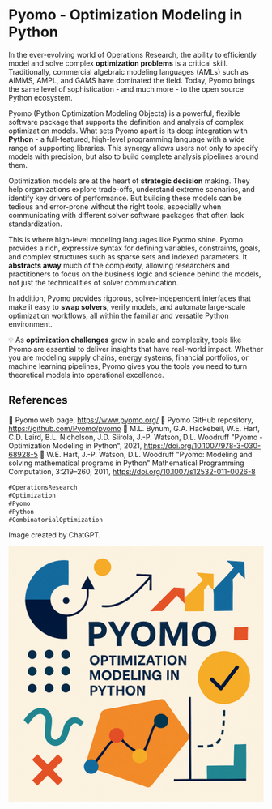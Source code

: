 # Pyomo - Optimization Modeling in Python

In the ever-evolving world of Operations Research, the ability to efficiently model and solve complex **optimization problems** is a critical skill. Traditionally, commercial algebraic modeling languages (AMLs) such as AIMMS, AMPL, and GAMS have dominated the field. Today, Pyomo brings the same level of sophistication - and much more - to the open source Python ecosystem.

Pyomo (Python Optimization Modeling Objects) is a powerful, flexible software package that supports the definition and analysis of complex optimization models. What sets Pyomo apart is its deep integration with **Python** - a full-featured, high-level programming language with a wide range of supporting libraries. This synergy allows users not only to specify models with precision, but also to build complete analysis pipelines around them.

Optimization models are at the heart of **strategic decision** making. They help organizations explore trade-offs, understand extreme scenarios, and identify key drivers of performance. But building these models can be tedious and error-prone without the right tools, especially when communicating with different solver software packages that often lack standardization.

This is where high-level modeling languages like Pyomo shine. Pyomo provides a rich, expressive syntax for defining variables, constraints, goals, and complex structures such as sparse sets and indexed parameters. It **abstracts away** much of the complexity, allowing researchers and practitioners to focus on the business logic and science behind the models, not just the technicalities of solver communication.

In addition, Pyomo provides rigorous, solver-independent interfaces that make it easy to **swap solvers**, verify models, and automate large-scale optimization workflows, all within the familiar and versatile Python environment.


💡 As **optimization challenges** grow in scale and complexity, tools like Pyomo are essential to deliver insights that have real-world impact. Whether you are modeling supply chains, energy systems, financial portfolios, or machine learning pipelines, Pyomo gives you the tools you need to turn theoretical models into operational excellence.


 
## References
🔗 Pyomo web page, https://www.pyomo.org/
🔗 Pyomo GitHub repository, https://github.com/Pyomo/pyomo
🔗 M.L. Bynum, G.A. Hackebeil, W.E. Hart, C.D. Laird, B.L. Nicholson, J.D. Siirola, J.-P. Watson, D.L. Woodruff "Pyomo - Optimization Modeling in Python", 2021, https://doi.org/10.1007/978-3-030-68928-5
🔗 W.E. Hart, J.-P. Watson, D.L. Woodruff "Pyomo: Modeling and solving mathematical programs in Python" Mathematical Programming Computation, 3:219–260, 2011, https://doi.org/10.1007/s12532-011-0026-8




```
#OperationsResearch
#Optimization
#Pyomo
#Python
#CombinatorialOptimization
```

Image created by ChatGPT.

![Pyomo - Optimization Modeling in Python](./img.png)


